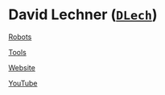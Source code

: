 # David Lechner ([`DLech`](https://GitHub.com/DLech))

[Robots](robots)

[Tools](tools)

[Website](https://Lechnology.com)

[YouTube](https://www.youtube.com/channel/UC9t81ufD1yeMes9YGpKb7bA/videos)
